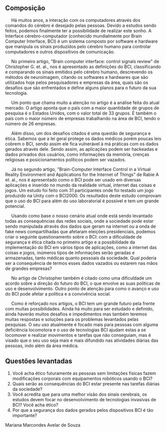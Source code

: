 ## Composição   
&nbsp;&nbsp;&nbsp;&nbsp;&nbsp;Há muitos anos, a interação com os computadores através dos comandos do cérebro é desejado pelas pessoas. Devido a estudos sendo feitos, podemos finalmente ter a possibilidade de realizar este sonho. A Interface cérebro-computador (conhecido mundialmente por Brain Computer Interface, BCI) é um sistema composto por software e hardware que manipula os sinais produzidos pelo cérebro humano para controlar computadores e outros dispositivos de comunicação.

&nbsp;&nbsp;&nbsp;&nbsp;&nbsp;No primeiro artigo, "Brain computer interface: control signals review" de Christopher G. et. al., nos é apresentado as definições do BCI, classificando e comparando os sinais emitidos pelo cérebro humano, descrevendo os métodos de neuroimagem, citando os softwares e hardwares que são utilizados hoje pelos pesquisadores e empresas da área, quais são os desafios que são enfrentados e define alguns planos para o futuro da sua tecnologia. 

&nbsp;&nbsp;&nbsp;&nbsp;&nbsp;Um ponto que chama muito a atenção no artigo é a análise feita do atual mercado. O artigo aponta que o país com a maior quantidade de grupos de pesquisa é o Estados Unidos, com o valor total de 33 grupos. É também o país com o maior número de empresas trabalhando na área de BCI, tendo o número de 26 empresas.

&nbsp;&nbsp;&nbsp;&nbsp;&nbsp;Além disso, um dos desafios citados é uma questão de segurança e ética. Sabemos que a lei geral protege os dados médicos porém poucas leis cobrem o BCI, sendo assim ele fica vulnerável à má práticas com os dados gerados através dele. Sendo assim, as aplicações podem ser hackeadas e dados privados dos usuários, como informações da memória, crenças religiosas e posicionamentos políticos podem ser vazados. 

&nbsp;&nbsp;&nbsp;&nbsp;&nbsp;Já no segundo artigo, "Brain-Computer Interface Control in a Virtual Reality Environment and Applications for the Internet of Things" de Rabie A et. al., nos é apresentado como o BCI pode ser usado em diversas aplicações e inserido no mundo da realidade virtual, internet das coisas e jogos. Um estudo foi feito com 31 participantes onde foi testado um jogo produzido na Unity com o BCI2000. Os resultados deste estudo comprovam que o uso do BCI para além do uso laboratorial é possível e tem um grande potencial. 

&nbsp;&nbsp;&nbsp;&nbsp;&nbsp;Usando como base o nosso cenário atual onde está sendo levantado todas as consequências das redes sociais, onde a sociedade pode estar sendo manipulada através dos dados que geram na internet ou a onda de fake news compartilhadas que afetaram eleições presidenciais, podemos criar o seguinte questionamento sobre o BCI: com a dificuldade de segurança e ética citada no primeiro artigo e a possibilidade da implementação do BCI em vários tipos de aplicações, como a internet das coisas e jogos, inúmeros tipos de informações serão geradas e armazenadas, tanto médicas quanto pessoais da sociedade. Qual poderia ser a consequência de termos esses dados vazados ou estarem nas mãos de grandes empresas? 

&nbsp;&nbsp;&nbsp;&nbsp;&nbsp;No artigo de Christopher também é citado como uma dificuldade um acordo sobre a direção do futuro do BCI, o que envolve as suas políticas de uso e desenvolvimento. Outro ponto de atenção para como o avanço e uso do BCI pode afetar a política e a convivência social.

&nbsp;&nbsp;&nbsp;&nbsp;&nbsp;Como é reforçado nos artigos, o BCI tem um grande futuro pela frente com muitas possibilidades. Ainda há muito para ser estudado e definido, ainda haverão muitos desafios e impedimentos mas também teremos muitas respostas e soluções para os problemas levantados pelas pesquisas. O seu uso atualmente é focado mais para pessoas com alguma deficiência locomotora e o uso de tecnologias BCI ajudam estas a se locomover e realizar movimentos e tarefas que não conseguiam, mas é visado que o seu uso seja mais e mais difundido nas atividades diárias das pessoas, indo além da área médica. 



## Questões levantadas
1. Você acha ético futuramente as pessoas sem limitações físicas fazem modificações corporais com equipamentos robóticos usando o BCI?
2. Quais serão as consequências do BCI estar presente nas tarefas diárias da sociedade?
3. Você acredita que para uma melhor visão dos sinais cerebrais, os estudos devem focar no desenvolvimento de tecnologias invasivas de BCI? Você acha ético?
4. Por que a segurança dos dados gerados pelos dispositivos BCI é tão importante?

Mariana Marcondes Avelar de Souza